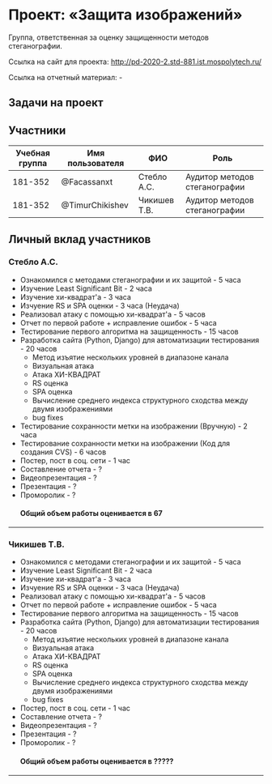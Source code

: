 # Проект: «Защита изображений»

Группа, ответственная за оценку защищенности методов стеганографии.

Ссылка на сайт для проекта: http://pd-2020-2.std-881.ist.mospolytech.ru/

Ссылка на отчетный материал: -

## Задачи на проект

## Участники

| Учебная группа | Имя пользователя | ФИО                      | Роль                            |
|----------------|------------------|--------------------------|---------------------------------|
| 181-352        | @Facassanxt      | Стебло А.С.              | Аудитор методов cтеганографии   |
| 181-352        | @TimurChikishev  | Чикишев Т.В.             | Аудитор методов cтеганографии   |

## Личный вклад участников

### Стебло А.С. 
- Ознакомился с методами стеганографии и их защитой - 5 часа
- Изучение Least Significant Bit - 2 часа
- Изучение хи-квадрат'a - 3 часа
- Изчуение RS и SPA оценки - 3 часа (Неудача)
- Реализовал атаку с помощью хи-квадрат'a - 5 часов
- Отчет по первой работе + исправление ошибок - 5 часа
- Тестирование первого алгоритма на защищенность - 15 часов
- Разработка сайта (Python, Django) для автоматизации тестирования - 20 часов 
  - Метод изъятие нескольких уровней в диапазоне канала
  - Визуальная атака
  - Атака ХИ-КВАДРАТ
  - RS оценка
  - SPA оценка
  - Вычисление среднего индекса структурного сходства между двумя изображениями 
  - bug fixes
- Тестирование сохранности метки на изображении (Вручную) - 2 часа
- Тестирование сохранности метки на изображении (Код для создания CVS) - 6 часов
- Постер, пост в соц. сети - 1 час
- Составление отчета - ?
- Видеопрезентация - ?
- Презентация - ?
- Проморолик - ?
####        Общий объем работы оценивается в 67
------------------------------
### Чикишев Т.В.

- Ознакомился с методами стеганографии и их защитой - 5 часа
- Изучение Least Significant Bit - 2 часа
- Изучение хи-квадрат'a - 3 часа
- Изчуение RS и SPA оценки - 3 часа (Неудача)
- Реализовал атаку с помощью хи-квадрат'a - 5 часов
- Отчет по первой работе + исправление ошибок - 5 часа
- Тестирование первого алгоритма на защищенность - 15 часов
- Разработка сайта (Python, Django) для автоматизации тестирования - 20 часов 
  - Метод изъятие нескольких уровней в диапазоне канала
  - Визуальная атака
  - Атака ХИ-КВАДРАТ
  - RS оценка
  - SPA оценка
  - Вычисление среднего индекса структурного сходства между двумя изображениями 
  - bug fixes
- Постер, пост в соц. сети - 1 час
- Составление отчета - ?
- Видеопрезентация - ?
- Презентация - ?
- Проморолик - ?
####        Общий объем работы оценивается в ?????
------------------------------
